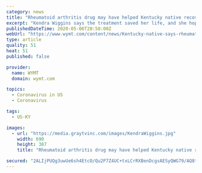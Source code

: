 ```yaml
---
category: news
title: "Rheumatoid arthritis drug may have helped Kentucky native recover from COVID-19"
excerpt: "Kendra Wiggins says the treatment saved her life, and she hopes her experience will give hope to future COVID patients."
publishedDateTime: 2020-05-06T20:58:00Z
webUrl: "https://www.wymt.com/content/news/Kentucky-native-says-rheumatoid-arthritis-drug-helped-her-recover-from-COVID-19-570248181.html"
type: article
quality: 51
heat: 51
published: false

provider:
  name: WYMT
  domain: wymt.com

topics:
  - Coronavirus in US
  - Coronavirus

tags:
  - US-KY

images:
  - url: "https://media.graytvinc.com/images/KendraWiggins.jpg"
    width: 690
    height: 387
    title: "Rheumatoid arthritis drug may have helped Kentucky native recover from COVID-19"

secured: "2ALIjPUQg3uwUe6sh4EtcO/Qu2P7Z4UC+txLCrRXBenDcgsAESyQWG79/AQ8tQtNRHSMg+c1dPgxZhlPFZpbn+cllV6Cge2AFdZ7UQ35IKFDurX0ojRvn2tWAWjcI+MoI9+9UpLz7uv/tRaiHm07hS3kaP3yNrJVO+0PpoiASV1wN8i25IZTx5l7pETqaS79xkD4s3F2CVVR12KUCw/oWhQWSdFDJ79vgEiuF7CqMnWyE0oEDukUrbV3DmHiIm0FW1UaDSx7Secp9qMn93/e3KT9rxaBEjv55pmdPcIgKNewimEgRWw5LqGziwjknvuk;IMAJ+JjWwZ6xjH6OKT/70w=="
---
```


